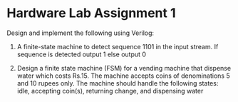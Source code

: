 # Hardware Lab Assignment 1

Design and implement the following using Verilog:
1. A finite-state machine to detect sequence 1101 in the input stream. If sequence is
detected output 1 else output 0  

2. Design a finite state machine (FSM) for a vending machine that dispense water which
costs Rs.15. The machine accepts coins of denominations 5 and 10 rupees only. The
machine should handle the following states: idle, accepting coin(s), returning change,
and dispensing water
